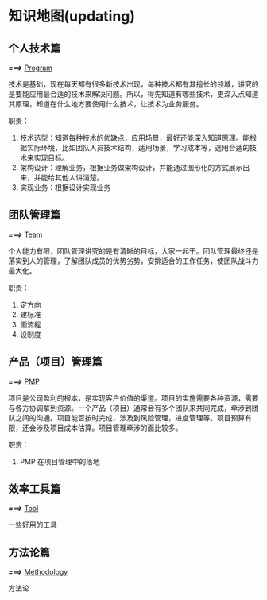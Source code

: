 # 知识地图(updating)

## 个人技术篇

**_===>_** [Program](program/README.md)

技术是基础，现在每天都有很多新技术出现，每种技术都有其擅长的领域，讲究的是要能应用最合适的技术来解决问题。所以，得先知道有哪些技术，更深入点知道其原理，知道在什么地方要使用什么技术，让技术为业务服务。

职责：

1. 技术选型：知道每种技术的优缺点，应用场景，最好还能深入知道原理。能根据实际环境，比如团队人员技术结构，适用场景，学习成本等，选用合适的技术来实现目标。
2. 架构设计：理解业务，根据业务做架构设计，并能通过图形化的方式展示出来，并能给其他人讲清楚。
3. 实现业务：根据设计实现业务

## 团队管理篇

**_===>_** [Team](team/README.md)

个人能力有限，团队管理讲究的是有清晰的目标，大家一起干。团队管理最终还是落实到人的管理，了解团队成员的优势劣势，安排适合的工作任务，使团队战斗力最大化。

职责：

1. 定方向
2. 建标准
3. 画流程
4. 设制度

## 产品（项目）管理篇

**_===>_** [PMP](pmp/README.md)

项目是公司盈利的根本，是实现客户价值的渠道。项目的实施需要各种资源，需要与各方协调拿到资源。一个产品（项目）通常会有多个团队来共同完成，牵涉到团队之间的沟通。项目能否按时完成，涉及到风险管理，进度管理等。项目预算有限，还会涉及项目成本估算。项目管理牵涉的面比较多。

职责：

1. PMP 在项目管理中的落地

## 效率工具篇

**_===>_** [Tool](tool/README.md)

一些好用的工具

## 方法论篇

**_===>_** [Methodology](methodology/README.md)

方法论
